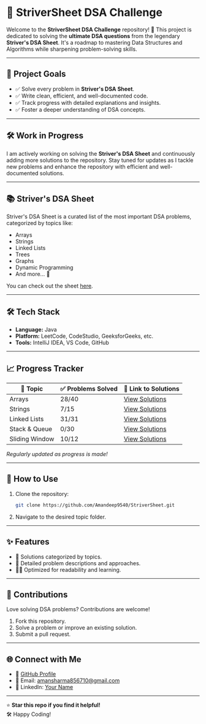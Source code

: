 # 🚀 StriverSheet DSA Challenge

Welcome to the **StriverSheet DSA Challenge** repository! 🎯
This project is dedicated to solving the **ultimate DSA questions** from the legendary **Striver's DSA Sheet**. 
It's a roadmap to mastering Data Structures and Algorithms while sharpening problem-solving skills.

---

## 🌟 Project Goals
- ✅ Solve every problem in **Striver's DSA Sheet**.
- ✅ Write clean, efficient, and well-documented code.
- ✅ Track progress with detailed explanations and insights.
- ✅ Foster a deeper understanding of DSA concepts.


---

## 🛠️ Work in Progress
I am actively working on solving the **Striver's DSA Sheet** and continuously adding more solutions to the repository. Stay tuned for updates as I tackle new problems and enhance the repository with efficient and well-documented solutions.

---

## 📚 Striver's DSA Sheet
Striver's DSA Sheet is a curated list of the most important DSA problems, categorized by topics like:
- Arrays
- Strings
- Linked Lists
- Trees
- Graphs
- Dynamic Programming
- And more... 🚀

You can check out the sheet [here](https://takeuforward.org/interviews/strivers-sde-sheet-top-coding-interview-problems/).

---

## 🛠️ Tech Stack
- **Language:** Java
- **Platform:** LeetCode, CodeStudio, GeeksforGeeks, etc.
- **Tools:** IntelliJ IDEA, VS Code, GitHub

---

## 📈 Progress Tracker

| 📂 Topic       | ✅ Problems Solved | 🔗 Link to Solutions              |
|----------------|-------------------|-----------------------------------|
| Arrays         | 28/40             | [View Solutions](./arrays)        |
| Strings        | 7/15              | [View Solutions](./strings)       |
| Linked Lists   | 31/31             | [View Solutions](./linkedlist)    |
| Stack & Queue  | 0/30              | [View Solutions](./stacks_queue)  |
| Sliding Window | 10/12             | [View Solutions](./slidingWindow) |

*Regularly updated as progress is made!*

---

## 📝 How to Use
1. Clone the repository:
   ```bash
   git clone https://github.com/Amandeep9540/StriverSheet.git
   ```
2. Navigate to the desired topic folder.

---

## ✨ Features
- 📌 Solutions categorized by topics.
- 📄 Detailed problem descriptions and approaches.
- 🕵️‍♂️ Optimized for readability and learning.

---

## 🤝 Contributions
Love solving DSA problems? Contributions are welcome!
1. Fork this repository.
2. Solve a problem or improve an existing solution.
3. Submit a pull request.

---

## 🌐 Connect with Me
- 🔗 [GitHub Profile](https://github.com/Amandeep9540)
- 📧 Email: amansharma856710@gmail.com
- 💼 LinkedIn: [Your Name](https://www.linkedin.com/in/aman-deep-560b771a2/)

---

⭐ **Star this repo if you find it helpful!**  
🛠️ Happy Coding!
